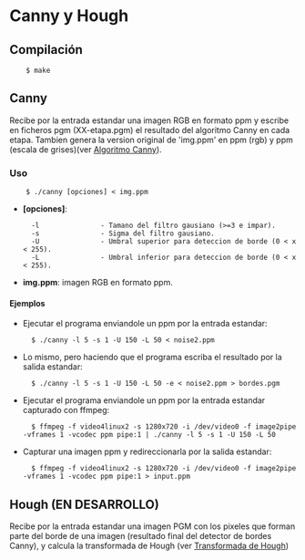 # Canny y Hough
## Compilación

		$ make
## Canny
Recibe por la entrada estandar una imagen RGB en formato ppm y escribe en ficheros pgm (XX-etapa.pgm) el resultado del algoritmo Canny en cada etapa. Tambien genera la version original de 'img.ppm' en ppm (rgb) y ppm (escala de grises)(ver [Algoritmo Canny](http://docs.opencv.org/2.4/doc/tutorials/imgproc/imgtrans/canny_detector/canny_detector.html)).

### Uso
        $ ./canny [opciones] < img.ppm
        
* **[opciones]**:

        -l               - Tamano del filtro gausiano (>=3 e impar).
        -s               - Sigma del filtro gausiano.
        -U               - Umbral superior para deteccion de borde (0 < x < 255).
        -L               - Umbral inferior para deteccion de borde (0 < x < 255).
* **img.ppm**: imagen RGB en formato ppm.

#### Ejemplos

* Ejecutar el programa enviandole un ppm por la entrada estandar:

		$ ./canny -l 5 -s 1 -U 150 -L 50 < noise2.ppm


* Lo mismo, pero haciendo que el programa escriba el resultado por la salida estandar:

		$ ./canny -l 5 -s 1 -U 150 -L 50 -e < noise2.ppm > bordes.pgm


* Ejecutar el programa enviandole un ppm por la entrada estandar capturado con ffmpeg:

		$ ffmpeg -f video4linux2 -s 1280x720 -i /dev/video0 -f image2pipe -vframes 1 -vcodec ppm pipe:1 | ./canny -l 5 -s 1 -U 150 -L 50


* Capturar una imagen ppm y redireccionarla por la salida estandar:
		
		$ ffmpeg -f video4linux2 -s 1280x720 -i /dev/video0 -f image2pipe -vframes 1 -vcodec ppm pipe:1 > input.ppm

## Hough (EN DESARROLLO)
Recibe por la entrada estandar una imagen PGM con los pixeles que forman parte del borde de una imagen (resultado final del detector de bordes Canny), y calcula la transformada de Hough (ver [Transformada de Hough](https://ca.wikipedia.org/wiki/Transformada_de_Hough))
